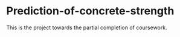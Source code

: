 # Prediction-of-concrete-strength
This is the project towards the partial completion of coursework.

